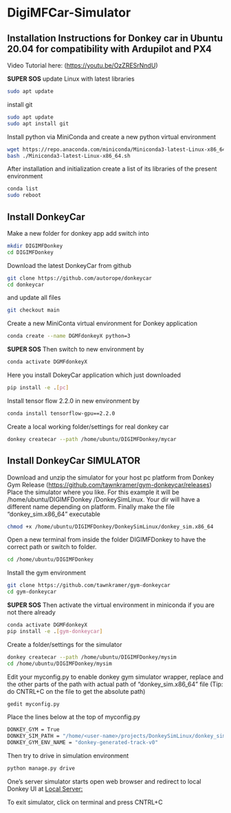 # DigiMFCar-Simulator
## Installation Instructions for Donkey car in Ubuntu 20.04 for compatibility with Ardupilot and PX4

Video Tutorial here: (https://youtu.be/OzZRESrNndU)

**SUPER SOS** update Linux with latest libraries
```bash
sudo apt update
```
install git
```bash
sudo apt update
sudo apt install git
```
Install python via MiniConda and create a new python virtual environment 
```bash
wget https://repo.anaconda.com/miniconda/Miniconda3-latest-Linux-x86_64.sh
bash ./Miniconda3-latest-Linux-x86_64.sh
```
After installation and initialization create a list of its libraries of the present environment
```bash
conda list
sudo reboot
```
## Install DonkeyCar
Make a new folder for donkey app add switch into
```bash
mkdir DIGIMFDonkey
cd DIGIMFDonkey
```
Download the latest DonkeyCar from github
```bash
git clone https://github.com/autorope/donkeycar
cd donkeycar
```
and update all files
```bash
git checkout main
```
Create a new MiniConta virtual environment for Donkey application
```bash
conda create --name DGMFdonkeyX python=3
```
**SUPER SOS** Then switch to new environment by
```bash
conda activate DGMFdonkeyX
```
Here you install DokeyCar application which just downloaded
```bash
pip install -e .[pc]
```
Install tensor flow 2.2.0 in new environment by
```bash
conda install tensorflow-gpu==2.2.0 
```
Create a local working folder/settings for real donkey car
```bash 
donkey createcar --path /home/ubuntu/DIGIMFDonkey/mycar
```
## Install DonkeyCar SIMULATOR
Download and unzip the simulator for your host pc platform from Donkey Gym Release (https://github.com/tawnkramer/gym-donkeycar/releases)
Place the simulator where you like. For this example it will be /home/ubuntu/DIGIMFDonkey /DonkeySimLinux. Your dir will have a different name depending on platform. 
Finally make the file “donkey_sim.x86_64” executable
```bash 
chmod +x /home/ubuntu/DIGIMFDonkey/DonkeySimLinux/donkey_sim.x86_64
```
Open a new terminal from inside the folder DIGIMFDonkey to have the correct path or switch to folder.
```bash 
cd /home/ubuntu/DIGIMFDonkey
```
Install the gym environment
```bash 
git clone https://github.com/tawnkramer/gym-donkeycar
cd gym-donkeycar
```
**SUPER SOS** Then activate the virtual environment in miniconda if you are not there already 
```bash 
conda activate DGMFdonkeyX
pip install -e .[gym-donkeycar]
```
Create a folder/settings for the simulator
```bash 
donkey createcar --path /home/ubuntu/DIGIMFDonkey/mysim
cd /home/ubuntu/DIGIMFDonkey/mysim
```
Edit your myconfig.py to enable donkey gym simulator wrapper, replace <user-name> and the other parts of the path with actual path of “donkey_sim.x86_64” file (Tip: do CNTRL+C on the file to get the absolute path)
```bash 
gedit myconfig.py
```
Place the lines below at the top of myconfig.py
```bash 
DONKEY_GYM = True
DONKEY_SIM_PATH = "/home/<user-name>/projects/DonkeySimLinux/donkey_sim.x86_64"
DONKEY_GYM_ENV_NAME = "donkey-generated-track-v0"
```
Then try to drive in simulation environment
```bash 
python manage.py drive
```
One’s server simulator starts open web browser and redirect to local Donkey UI at
[Local Server:](http://localhost:8887/drive)

To exit simulator, click on terminal and press CNTRL+C
